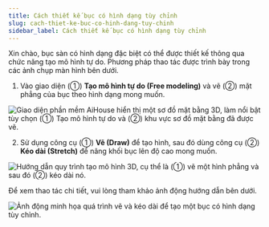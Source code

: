 ```yaml
---
title: Cách thiết kế bục có hình dạng tùy chỉnh
slug: cach-thiet-ke-buc-co-hinh-dang-tuy-chinh
sidebar_label: Cách thiết kế bục có hình dạng tùy chỉnh
---
```


Xin chào, bục sàn có hình dạng đặc biệt có thể được thiết kế thông qua chức năng tạo mô hình tự do. Phương pháp thao tác được trình bày trong các ảnh chụp màn hình bên dưới.

1. Vào giao diện (①) **Tạo mô hình tự do (Free modeling)** và vẽ (②) mặt phẳng của bục theo hình dạng mong muốn.

![Giao diện phần mềm AiHouse hiển thị một sơ đồ mặt bằng 3D, làm nổi bật tùy chọn (①) Tạo mô hình tự do và (②) khu vực sơ đồ mặt bằng đã được vẽ.](https://storage.googleapis.com/jegavn_kb/images/0c468a4e-0253-4498-b383-bcc6518e283d.png)

2. Sử dụng công cụ (①) **Vẽ (Draw)** để tạo hình, sau đó dùng công cụ (②) **Kéo dài (Stretch)** để nâng khối bục lên độ cao mong muốn.

![Hướng dẫn quy trình tạo mô hình 3D, cụ thể là (①) vẽ một hình phẳng và sau đó (②) kéo dài nó.](https://storage.googleapis.com/jegavn_kb/images/28e83664-bc9e-4b01-98d3-4b984e9722f6.png)

Để xem thao tác chi tiết, vui lòng tham khảo ảnh động hướng dẫn bên dưới.

![Ảnh động minh họa quá trình vẽ và kéo dài để tạo một bục có hình dạng tùy chỉnh.](https://storage.googleapis.com/jegavn_kb/images/f961b23b-c898-41c5-9086-5bf8e7d44b1a.gif)